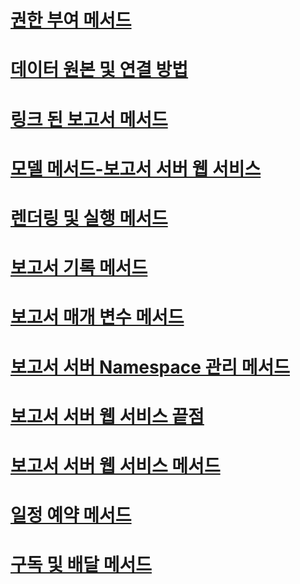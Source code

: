 # [권한 부여 메서드](authorization-methods.md)
# [데이터 원본 및 연결 방법](data-sources-and-connection-methods.md)
# [링크 된 보고서 메서드](linked-reports-methods.md)
# [모델 메서드-보고서 서버 웹 서비스](model-methods-report-server-web-service.md)
# [렌더링 및 실행 메서드](rendering-and-execution-methods.md)
# [보고서 기록 메서드](report-history-methods.md)
# [보고서 매개 변수 메서드](report-parameters-methods.md)
# [보고서 서버 Namespace 관리 메서드](report-server-namespace-management-methods.md)
# [보고서 서버 웹 서비스 끝점](report-server-web-service-endpoints.md)
# [보고서 서버 웹 서비스 메서드](report-server-web-service-methods.md)
# [일정 예약 메서드](scheduling-methods.md)
# [구독 및 배달 메서드](subscription-and-delivery-methods.md)
